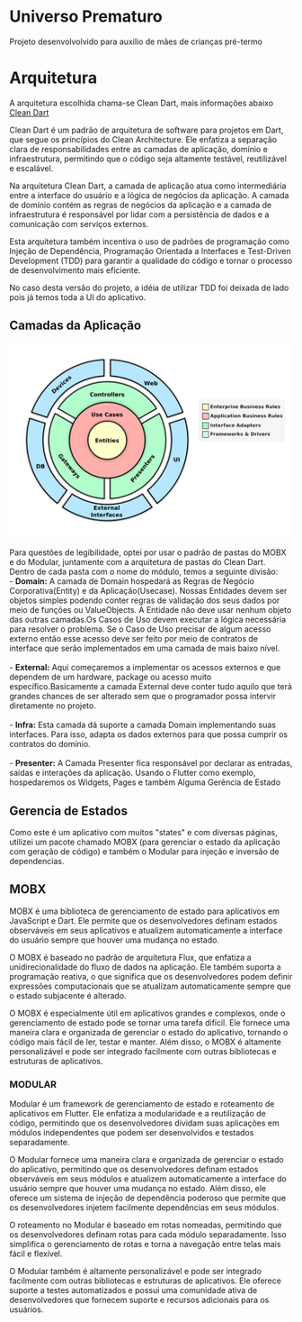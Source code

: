 # Universo Prematuro

Projeto desenvolvolvido para auxilio de mães de crianças pré-termo

# Arquitetura

A arquitetura escolhida chama-se Clean Dart, mais informações abaixo<br>
[Clean Dart](https://github.com/Flutterando/Clean-Dart)

Clean Dart é um padrão de arquitetura de software para projetos em Dart, que segue os princípios do Clean Architecture. 
Ele enfatiza a separação clara de responsabilidades entre as camadas de aplicação, domínio e infraestrutura, permitindo que o código seja altamente testável, reutilizável e escalável.

Na arquitetura Clean Dart, a camada de aplicação atua como intermediária entre a interface do usuário e a lógica de negócios da aplicação. A camada de domínio contém as regras de negócios da aplicação e a camada de infraestrutura é responsável por lidar com a persistência de dados e a comunicação com serviços externos.

Esta arquitetura também incentiva o uso de padrões de programação como Injeção de Dependência, Programação Orientada a Interfaces e Test-Driven Development (TDD) para garantir a qualidade do código e tornar o processo de desenvolvimento mais eficiente.

No caso desta versão do projeto, a idéia de utilizar TDD foi deixada de lado pois já temos toda a UI do aplicativo.


## Camadas da Aplicação
![Arquitetura](https://github.com/Flutterando/Clean-Dart/blob/master/imgs/img3.png)

Para questões de legibilidade, optei por usar o padrão de pastas do MOBX e do Modular, juntamente com a arquitetura de pastas do Clean Dart.
Dentro de cada pasta com o nome do módulo, temos a seguinte divisão: <br>
    - **Domain:** A camada de Domain hospedará as Regras de Negócio Corporativa(Entity) e da Aplicação(Usecase). Nossas Entidades devem ser objetos simples podendo conter regras de validação dos seus dados por meio de funções ou ValueObjects. A Entidade não deve usar nenhum objeto das outras camadas.Os Casos de Uso devem executar a lógica necessária para resolver o problema. Se o Caso de Uso precisar de algum acesso externo então esse acesso deve ser feito por meio de contratos de interface que serão implementados em uma camada de mais baixo nível.<br><br>
    - **External:** Aqui começaremos a implementar os acessos externos e que dependem de um hardware, package ou acesso muito específico.Basicamente a camada External deve conter tudo aquilo que terá grandes chances de ser alterado sem que o programador possa intervir diretamente no projeto.<br><br>
    - **Infra:** Esta camada dá suporte a camada Domain implementando suas interfaces. Para isso, adapta os dados externos para que possa cumprir os contratos do domínio.<br><br>
    - **Presenter:** A Camada Presenter fica responsável por declarar as entradas, saídas e interações da aplicação. Usando o Flutter como exemplo, hospedaremos os Widgets, Pages e também Alguma Gerência de Estado<br>


## Gerencia de Estados

Como este é um aplicativo com muitos "states" e com diversas páginas, utilizei um pacote chamado MOBX (para gerenciar o estado da aplicação com geração de código) e também o Modular para injeção e inversão de dependencias.

## MOBX

MOBX é uma biblioteca de gerenciamento de estado para aplicativos em JavaScript e Dart. Ele permite que os desenvolvedores definam estados observáveis em seus aplicativos e atualizem automaticamente a interface do usuário sempre que houver uma mudança no estado.

O MOBX é baseado no padrão de arquitetura Flux, que enfatiza a unidirecionalidade do fluxo de dados na aplicação. Ele também suporta a programação reativa, o que significa que os desenvolvedores podem definir expressões computacionais que se atualizam automaticamente sempre que o estado subjacente é alterado.

O MOBX é especialmente útil em aplicativos grandes e complexos, onde o gerenciamento de estado pode se tornar uma tarefa difícil. Ele fornece uma maneira clara e organizada de gerenciar o estado do aplicativo, tornando o código mais fácil de ler, testar e manter. Além disso, o MOBX é altamente personalizável e pode ser integrado facilmente com outras bibliotecas e estruturas de aplicativos.


### MODULAR

Modular é um framework de gerenciamento de estado e roteamento de aplicativos em Flutter. Ele enfatiza a modularidade e a reutilização de código, permitindo que os desenvolvedores dividam suas aplicações em módulos independentes que podem ser desenvolvidos e testados separadamente.

O Modular fornece uma maneira clara e organizada de gerenciar o estado do aplicativo, permitindo que os desenvolvedores definam estados observáveis em seus módulos e atualizem automaticamente a interface do usuário sempre que houver uma mudança no estado. Além disso, ele oferece um sistema de injeção de dependência poderoso que permite que os desenvolvedores injetem facilmente dependências em seus módulos.

O roteamento no Modular é baseado em rotas nomeadas, permitindo que os desenvolvedores definam rotas para cada módulo separadamente. Isso simplifica o gerenciamento de rotas e torna a navegação entre telas mais fácil e flexível.

O Modular também é altamente personalizável e pode ser integrado facilmente com outras bibliotecas e estruturas de aplicativos. Ele oferece suporte a testes automatizados e possui uma comunidade ativa de desenvolvedores que fornecem suporte e recursos adicionais para os usuários.